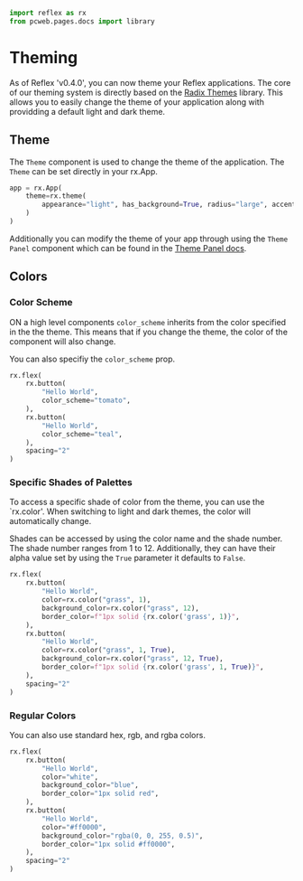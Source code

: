 ```python exec
import reflex as rx
from pcweb.pages.docs import library
```

# Theming

As of Reflex 'v0.4.0', you can now theme your Reflex applications. The core of our theming system is directly based on the [Radix Themes](https://radix-ui.com/docs/themes) library. This allows you to easily change the theme of your application along with providding a default light and dark theme.

## Theme

The `Theme` component is used to change the theme of the application. The `Theme` can be set directly in your rx.App.

```python
app = rx.App(
    theme=rx.theme(
        appearance="light", has_background=True, radius="large", accent_color="teal"
    )
)
```

Additionally you can modify the theme of your app through using the `Theme Panel` component which can be found in the [Theme Panel docs]({library.theming.theme_panel.path}).

## Colors

### Color Scheme

ON a high level components `color_scheme` inherits from the color specified in the the theme. This means that if you change the theme, the color of the component will also change.

You can also specifiy the `color_scheme` prop.

```python demo
rx.flex(
    rx.button(
        "Hello World",
        color_scheme="tomato",
    ),
    rx.button(
        "Hello World",
        color_scheme="teal",
    ),
    spacing="2"
)
```

### Specific Shades of Palettes

To access a specific shade of color from the theme, you can use the `rx.color'. When switching to light and dark themes, the color will automatically change.

Shades can be accessed by using the color name and the shade number. The shade number ranges from 1 to 12. Additionally, they can have their alpha value set by using the `True` parameter it defaults to `False`.

```python demo
rx.flex(
    rx.button(
        "Hello World",
        color=rx.color("grass", 1),
        background_color=rx.color("grass", 12),
        border_color=f"1px solid {rx.color('grass', 1)}",
    ),
    rx.button(
        "Hello World",
        color=rx.color("grass", 1, True),
        background_color=rx.color("grass", 12, True),
        border_color=f"1px solid {rx.color('grass', 1, True)}",
    ),
    spacing="2"
)
```

### Regular Colors

You can also use standard hex, rgb, and rgba colors.

```python demo
rx.flex(
    rx.button(
        "Hello World",
        color="white",
        background_color="blue",
        border_color="1px solid red",
    ),
    rx.button(
        "Hello World",
        color="#ff0000",
        background_color="rgba(0, 0, 255, 0.5)",
        border_color="1px solid #ff0000",
    ),
    spacing="2"
)
```
